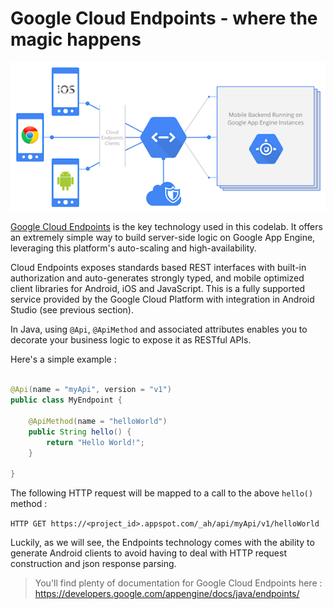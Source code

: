 # Google Cloud Endpoints - where the magic happens

![image alt text](../images/image_4.png)

[Google Cloud Endpoints](https://developers.google.com/appengine/docs/java/endpoints/)
is the key technology used in this codelab. It offers an extremely simple way
to build server-side logic on Google App Engine, leveraging this platform's
auto-scaling and high-availability.

Cloud Endpoints exposes standards based REST interfaces with built-in
authorization and auto-generates strongly typed, and mobile optimized client
libraries for Android, iOS and JavaScript. This is a fully supported service
provided by the Google Cloud Platform with integration in Android Studio (see
previous section).

In Java, using `@Api`, `@ApiMethod` and associated attributes enables you to
decorate your business logic to expose it as RESTful APIs.

Here's a simple example :

```java

@Api(name = "myApi", version = "v1")
public class MyEndpoint {

    @ApiMethod(name = "helloWorld")
    public String hello() {
        return "Hello World!";
    }

}
```

The following HTTP request will be mapped to a call to the above `hello()`
method :

`HTTP GET https://<project_id>.appspot.com/_ah/api/myApi/v1/helloWorld`

Luckily, as we will see, the Endpoints technology comes with the ability to
generate Android clients to avoid having to deal with HTTP request construction
and json response parsing.

> You'll find plenty of documentation for Google Cloud Endpoints here :
https://developers.google.com/appengine/docs/java/endpoints/
